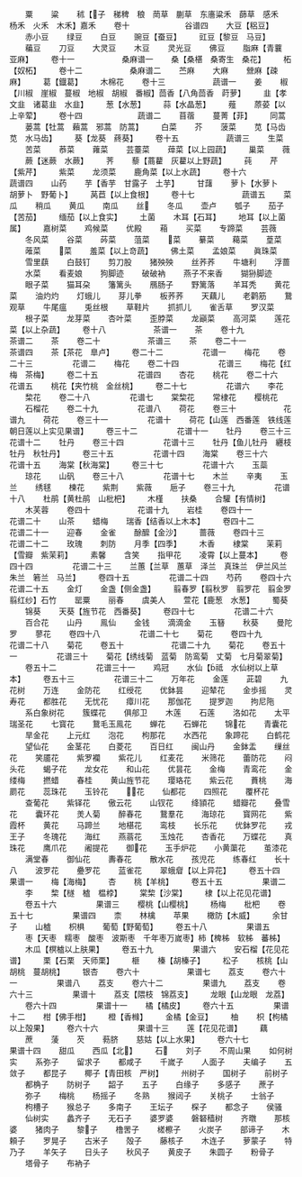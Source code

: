 <!-- { "loadSidebar": true } -->
　　粟
　　粱
　　秫【子　稊稗　稂　菵草　蒯草　东廧粱禾　蒒草　感禾　杨禾　火禾　木禾】嘉禾
　　卷十　　　　　　　谷谱四
　　大豆【稆豆】
　　赤小豆
　　绿豆
　　白豆
　　豌豆【蚕豆】
　　豇豆【黎豆　马豆】
　　藊豆
　　刀豆
　　大灵豆
　　木豆
　　灵光豆
　　佛豆
　　脂麻【青蘘　亚麻】
　　卷十一　　　　　　桑麻谱一
　　桑【桑椹　桑寄生　桑花】
　　柘【奴柘】
　　卷十二　　　　　　桑麻谱二
　　苎麻
　　大麻
　　檾麻【疎麻】
　　葛【鐡葛】
　　木棉花
　　卷十三　　　　　　蔬谱一
　　姜
　　椒【川椒　崖椒　蔓椒　地椒　胡椒　番椒】茴香【八角茴香　莳萝】
　　韭【孝文韭　诸葛韭　水韭】
　　葱【水葱】
　　蒜【水晶葱】
　　薤
　　蒝荽【以上辛荤】
　　卷十四　　　　　　　蔬谱二
　　苜蓿
　　蔓菁【菲】
　　同蒿
　　蒌蒿【牡蒿　藾蒿　邪蒿　防蒿】
　　白菜
　　芥
　　菠菜
　　苋【马齿苋　水马齿】
　　葵【龙葵　蔠葵】
　　卷十五　　　　　　蔬谱三
　　生菜
　　苦菜
　　菾菜
　　蕹菜
　　芸薹菜
　　蔊菜【以上园蔬】
　　巢菜
　　薇
　　蕨【迷蕨　水蕨】
　　荠
　　藜【蔏藋　灰藋以上野蔬】
　　莼
　　芹【紫芹】
　　紫菜
　　龙须菜
　　鹿角菜【以上水蔬】
　　卷十六　　　　　　蔬谱四
　　山药
　　芋【香芋　甘露子　土芋】
　　甘藷
　　萝卜【水萝卜　胡萝卜　野葡卜】
　　莴苣【以上食根】
　　卷十七　　　　　　蔬谱五
　　菜瓜
　　稍瓜
　　黄瓜
　　南瓜
　　丝
　　冬瓜
　　壶卢
　　瓠子
　　茄子【苦茄】
　　缅茄【以上食实】
　　土菌
　　木耳【石耳】
　　地耳【以上菌属】
　　嘉树菜
　　鸡候菜
　　优殿
　　葙
　　买菜
　　专蹄菜
　　芸薇
　　冬风菜
　　谷菜
　　荶菜
　　菹菜
　　菜
　　繤菜
　　藒菜
　　葟菜
　　蓶菜
　　菜
　　羞菜【以上竒蔬】
　　佛土菜
　　孟娘菜
　　眞珠菜
　　雪里蕻
　　白鼓钉
　　剪刀股
　　猪殃殃
　　丝荞荞
　　牛塘利
　　浮蔷
　　水菜
　　看麦娘
　　狗脚迹
　　破破衲
　　燕子不来香
　　猢狲脚迹
　　眼子菜
　　猫耳朶
　　籓篱头
　　鴈肠子
　　野篱落
　　羊耳秃
　　黄花菜
　　油灼灼
　　灯蛾儿
　　芽儿拳
　　板荞荞
　　天藕儿
　　老鹳筋
　　鵞观草
　　牛尾瘟
　　兎丝根
　　草鞋片
　　抓抓儿
　　雀舌草
　　罗汉菜
　　根子菜
　　龙芽菜
　　杏叶菜
　　歪脖菜
　　龙巓菜
　　高河菜
　　莲花菜【以上杂蔬】
　　卷十八　　　　　　茶谱一
　　茶
　　卷十九　　　　　　茶谱二
　　茶
　　卷二十　　　　　　茶谱三
　　茶
　　卷二十一　　　　　茶谱四
　　茶【茶花　臯卢】
　　卷二十二　　　　　花谱一
　　梅花
　　卷二十三　　　　　花谱二
　　梅花
　　卷二十四　　　　　花谱三
　　梅花【红梅　茶梅】
　　卷二十五　　　　　花谱四
　　杏花
　　桃花
　　卷二十六　　　　　花谱五
　　桃花【夹竹桃　金丝桃】
　　卷二十七　　　　　花谱六
　　李花
　　棃花
　　卷二十八　　　　　花谱七
　　棠棃花
　　常棣花
　　樱桃花
　　石榴花
　　卷二十九　　　　　花谱八
　　荷花
　　卷三十　　　　　　花谱九
　　荷花
　　卷三十一　　　　　花谱十
　　荷花【山莲　西番莲　铁线莲　朝日莲以上实见果谱】
　　卷三十二　　　　　花谱十一
　　牡丹
　　卷三十三　　　　　花谱十二
　　牡丹
　　卷三十四　　　　　花谱十三
　　牡丹【鱼儿牡丹　纒枝牡丹　秋牡丹】
　　卷三十五　　　　　花谱十四
　　海棠
　　卷三十六　　　　　花谱十五
　　海棠【秋海棠】
　　卷三十七　　　　　花谱十六
　　玉蘂
　　琼花
　　山矾
　　卷三十八　　　　　花谱十七
　　木兰
　　辛夷
　　玉兰
　　绣毬
　　楝花
　　紫荆
　　紫薇
　　巵子
　　卷三十九　　　　　花谱十八
　　杜鹃【黄杜鹃　山枇杷】
　　木槿
　　扶桑
　　合驩【有情树】
　　木芙蓉
　　卷四十　　　　　　花谱十九
　　岩桂
　　卷四十一　　　　　花谱二十
　　山茶
　　蜡梅
　　瑞香【结香以上木本】
　　卷四十二　　　　　花谱二十一
　　迎春
　　金雀
　　酴醿【金沙】
　　蔷薇
　　卷四十三　　　　　花谱二十二
　　玫瑰
　　刺防
　　月季【四季】
　　木香
　　棣棠
　　茉莉【雪瓣　紫茉莉】
　　素馨
　　含笑
　　指甲花
　　凌霄【以上蔓本】
　　卷四十四　　　　　花谱二十三
　　兰蕙【兰草　蕙草　泽兰　真珠兰　伊兰风兰　朱兰　箬兰　马兰】
　　卷四十五　　　　　花谱二十四
　　芍药
　　卷四十六　　　　　花谱二十五
　　金灯
　　金盏【侧金盏】
　　翦春罗【翦秋罗　翦罗花　翦金罗　翦红纱】石竹
　　罂粟
　　丽春
　　虞美人
　　萱花【鹿葱　水葱】
　　蜀葵
　　锦葵
　　天葵【旌节花　西番葵】
　　卷四十七　　　　　花谱二十六
　　百合花
　　山丹
　　鳯仙
　　金钱
　　滴滴金
　　玉簮
　　秋葵
　　曼陀罗
　　蓼花
　　卷四十八　　　　　花谱二十七
　　菊花
　　卷四十九　　　　　花谱二十八
　　菊花
　　卷五十　　　　　　花谱二十九
　　菊花
　　卷五十一　　　　　花谱三十
　　菊花【绣线菊　蓝菊　防鸾菊　丈菊　七月菊翠菊】
　　卷五十二　　　　　花谱三十一
　　鸡冠
　　水仙【祗　水仙树以上草本】
　　卷五十三　　　　　花谱三十二
　　万年花
　　金莲
　　茈碧
　　九花树
　　万连
　　金防花
　　红绶花
　　优鉢昙
　　迎辇花
　　金歩摇
　　灵寿花
　　都胜花
　　无忧花
　　瘴川花
　　那伽花
　　提罗迦
　　拘尼陁
　　系白象树花
　　簇蝶花
　　俱郍卫
　　木莲
　　石莲
　　洛如花
　　太平瑞圣花
　　七寳花
　　鵞毛玉鳯花
　　蝉花
　　石蝉花
　　锦花
　　青囊花
　　旱金花
　　上元红
　　泡花
　　枸那花
　　水西花
　　象蹄花
　　白鹤花
　　望仙花
　　金茎花
　　白菱花
　　百日红
　　闽山丹
　　金鉢盂
　　缫丝花
　　笑靥花
　　紫罗襴
　　紫花儿
　　红麦花
　　米筛花
　　蕾防花
　　闷头花
　　蝎子花
　　龙女花
　　和山花
　　优昙花
　　金梅
　　青鸾花
　　金缕梅
　　撚蜡
　　春桂
　　黄山旌节花
　　璎珞花
　　紫云花
　　蕡桃
　　海罽花
　　蕊珠花
　　玉铃花
　　花
　　仙都花
　　四照花
　　覆杯花
　　查葡花
　　紫铎花
　　傲云花
　　山钗花
　　绛頴花
　　蜡瓣花
　　叠雪花
　　囊环花
　　羙人菊
　　醉春花
　　鵞羣花
　　海琼花
　　寳网花
　　紫霞杯
　　黄花
　　马蹄兰
　　地椹花
　　鸾枝
　　长乐花
　　优鉢罗花
　　戎王子
　　冬瑰花
　　海红
　　燕蓊花
　　玉烛花
　　杏香花
　　万蝶花
　　真珠花
　　鹰爪花
　　阇提花
　　御花
　　玉手炉花
　　小黄蕖花
　　茧漆花
　　满堂春
　　御仙花
　　夀春花
　　散水花
　　孩児花
　　练春红
　　长十八
　　波罗花
　　疉罗花
　　蓝雀花
　　翠蛾睂【以上异花】
　　卷五十四　　　　　果谱一
　　梅【海梅】
　　杏
　　桃【羊桃】
　　卷五十五　　　　　果谱二
　　李
　　棃【檖　樝　榅桲】
　　棠棃【沙棠】
　　棣【以上花见花谱】
　　卷五十六　　　　　果谱三
　　樱桃【山樱桃】
　　杨梅
　　枇杷
　　卷五十七　　　　　果谱四
　　柰
　　林檎
　　苹果
　　橄防【木威】
　　余甘子
　　山樝
　　枳椇
　　葡萄【野葡萄】
　　卷五十八　　　　　果谱五
　　枣【天枣　糯枣　酸枣　波斯枣　千年枣万嵗枣】柿【椑柹　软柹　蕃柹】
　　木瓜【榠樝以上肤果】
　　卷五十九　　　　　果谱六
　　安石榴【花见花谱】
　　栗【石栗　天师栗】
　　榧
　　榛【胡榛子】
　　松子
　　核桃【山胡桃　蔓胡桃】
　　银杏
　　卷六十　　　　　　果谱七
　　荔支
　　卷六十一　　　　　果谱八
　　荔支
　　卷六十二　　　　　果谱九
　　荔支
　　卷六十三　　　　　果谱十
　　荔支【隈枝　锦荔支】
　　龙眼【山龙眼　龙荔】
　　卷六十四　　　　　果谱十一
　　橘【橘皮】
　　卷六十五　　　　　果谱十二
　　柑【佛手柑】
　　橙【香橼】
　　金橘【金豆】
　　柚
　　枳【枸橘以上殻果】
　　卷六十六　　　　　果谱十三
　　莲【花见花谱】
　　藕
　　蔗
　　蔆
　　芡
　　葧脐
　　慈姑【以上水果】
　　卷六十七　　　　　果谱十四
　　甜瓜
　　西瓜【北】
　　石
　　刘子
　　不周山果
　　如何树实
　　系弥子
　　留求子
　　都咸子
　　千嵗子
　　人面子
　　夫编子
　　五敛子
　　都昆子
　　椰子【青田核　严树】
　　州树子
　　国树子
　　前树子
　　都桷子
　　防树子
　　韶子
　　五子
　　白缘子
　　多感子
　　蔗子
　　弥子
　　梅桃
　　杨摇子
　　冬熟
　　猴闼子
　　关桃子
　　士翁子
　　枸槽子
　　猴总子
　　多南子
　　王坛子
　　棎子
　　都念子
　　侯骚
　　仙树实
　　蠡齐子
　　无石子
　　婆罗婆
　　磐砮穑树
　　齐暾
　　那核婆
　　猪肉子
　　黎子
　　橹罟子
　　槎檫子
　　火炭子
　　部谛子
　　木頼子
　　罗晃子
　　古米子
　　殻子
　　藤核子
　　木连子
　　萝蒙子
　　特乃子
　　羊矢子
　　日头子
　　秋风子
　　黄皮子
　　朱圆子
　　粉骨子
　　塔骨子
　　布衲子
